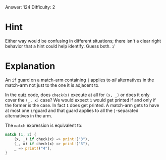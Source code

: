 Answer: 124
Difficulty: 2

# Hint

Either way would be confusing in different situations; there isn't a clear right
behavior that a hint could help identify. Guess both. :/

# Explanation

An `if` guard on a match-arm containing `|` applies to *all* alternatives in the
match-arm not just to the one it is adjacent to.

In the quiz code, does `check(x)` execute at all for `(x, _)` or does it only
cover the `(_, x)` case? We would expect `1` would get printed if and only if
the former is the case. In fact `1` does get printed. A match-arm gets to have
at most one `if`guard and that guard applies to all the `|`-separated
alternatives in the arm.

The `match` expression is equivalent to:

```rust
match (1, 2) {
    (x, _) if check(x) => print!("3"),
    (_, x) if check(x) => print!("3"),
    _ => print!("4"),
}
```
